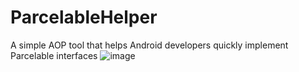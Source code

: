 # ParcelableHelper
A simple AOP tool that helps Android developers quickly implement Parcelable interfaces
![image](https://github.com/skateboard1991/ParcelableHelper/blob/master/icon.jpeg)
